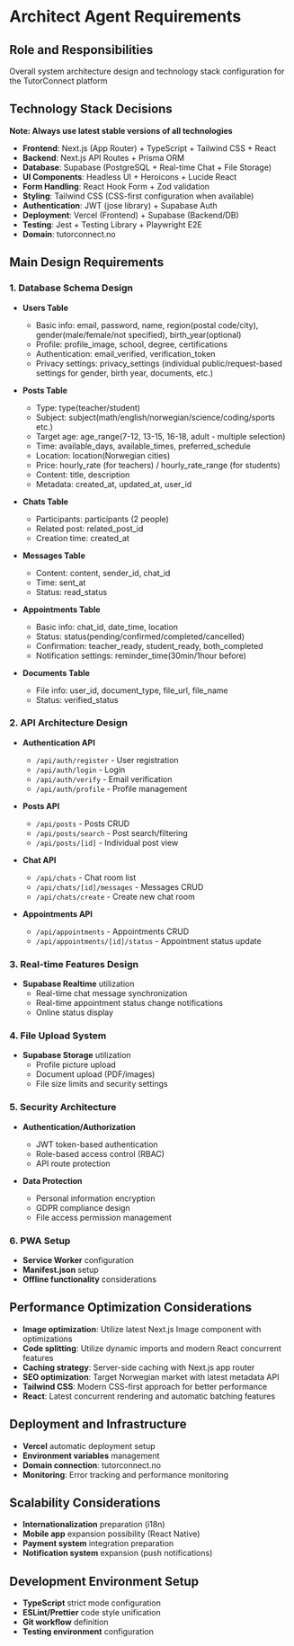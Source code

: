 # Architect Agent Requirements

## Role and Responsibilities
Overall system architecture design and technology stack configuration for the TutorConnect platform

## Technology Stack Decisions
**Note: Always use latest stable versions of all technologies**

- **Frontend**: Next.js (App Router) + TypeScript + Tailwind CSS + React
- **Backend**: Next.js API Routes + Prisma ORM
- **Database**: Supabase (PostgreSQL + Real-time Chat + File Storage)
- **UI Components**: Headless UI + Heroicons + Lucide React
- **Form Handling**: React Hook Form + Zod validation
- **Styling**: Tailwind CSS (CSS-first configuration when available)
- **Authentication**: JWT (jose library) + Supabase Auth
- **Deployment**: Vercel (Frontend) + Supabase (Backend/DB)
- **Testing**: Jest + Testing Library + Playwright E2E
- **Domain**: tutorconnect.no

## Main Design Requirements

### 1. Database Schema Design
- **Users Table**
  - Basic info: email, password, name, region(postal code/city), gender(male/female/not specified), birth_year(optional)
  - Profile: profile_image, school, degree, certifications
  - Authentication: email_verified, verification_token
  - Privacy settings: privacy_settings (individual public/request-based settings for gender, birth year, documents, etc.)

- **Posts Table**
  - Type: type(teacher/student)
  - Subject: subject(math/english/norwegian/science/coding/sports etc.)
  - Target age: age_range(7-12, 13-15, 16-18, adult - multiple selection)
  - Time: available_days, available_times, preferred_schedule
  - Location: location(Norwegian cities)
  - Price: hourly_rate (for teachers) / hourly_rate_range (for students)
  - Content: title, description
  - Metadata: created_at, updated_at, user_id

- **Chats Table**
  - Participants: participants (2 people)
  - Related post: related_post_id
  - Creation time: created_at

- **Messages Table**
  - Content: content, sender_id, chat_id
  - Time: sent_at
  - Status: read_status

- **Appointments Table**
  - Basic info: chat_id, date_time, location
  - Status: status(pending/confirmed/completed/cancelled)
  - Confirmation: teacher_ready, student_ready, both_completed
  - Notification settings: reminder_time(30min/1hour before)

- **Documents Table**
  - File info: user_id, document_type, file_url, file_name
  - Status: verified_status

### 2. API Architecture Design
- **Authentication API**
  - `/api/auth/register` - User registration
  - `/api/auth/login` - Login
  - `/api/auth/verify` - Email verification
  - `/api/auth/profile` - Profile management

- **Posts API**
  - `/api/posts` - Posts CRUD
  - `/api/posts/search` - Post search/filtering
  - `/api/posts/[id]` - Individual post view

- **Chat API**
  - `/api/chats` - Chat room list
  - `/api/chats/[id]/messages` - Messages CRUD
  - `/api/chats/create` - Create new chat room

- **Appointments API**
  - `/api/appointments` - Appointments CRUD
  - `/api/appointments/[id]/status` - Appointment status update

### 3. Real-time Features Design
- **Supabase Realtime** utilization
  - Real-time chat message synchronization
  - Real-time appointment status change notifications
  - Online status display

### 4. File Upload System
- **Supabase Storage** utilization
  - Profile picture upload
  - Document upload (PDF/images)
  - File size limits and security settings

### 5. Security Architecture
- **Authentication/Authorization**
  - JWT token-based authentication
  - Role-based access control (RBAC)
  - API route protection

- **Data Protection**
  - Personal information encryption
  - GDPR compliance design
  - File access permission management

### 6. PWA Setup
- **Service Worker** configuration
- **Manifest.json** setup
- **Offline functionality** considerations

## Performance Optimization Considerations
- **Image optimization**: Utilize latest Next.js Image component with optimizations
- **Code splitting**: Utilize dynamic imports and modern React concurrent features
- **Caching strategy**: Server-side caching with Next.js app router
- **SEO optimization**: Target Norwegian market with latest metadata API
- **Tailwind CSS**: Modern CSS-first approach for better performance
- **React**: Latest concurrent rendering and automatic batching features

## Deployment and Infrastructure
- **Vercel** automatic deployment setup
- **Environment variables** management
- **Domain connection**: tutorconnect.no
- **Monitoring**: Error tracking and performance monitoring

## Scalability Considerations
- **Internationalization** preparation (i18n)
- **Mobile app** expansion possibility (React Native)
- **Payment system** integration preparation
- **Notification system** expansion (push notifications)

## Development Environment Setup
- **TypeScript** strict mode configuration
- **ESLint/Prettier** code style unification
- **Git workflow** definition
- **Testing environment** configuration
